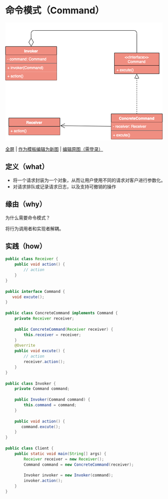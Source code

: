 # 命令模式（Command）

![命令模式](https://raw.githubusercontent.com/CodePoem/VDesignPatterns/master/docs/drawio/Command.png)

<a href = "https://www.draw.io/?lightbox=1#Uhttps://raw.githubusercontent.com/CodePoem/VDesignPatterns/master/docs/drawio/Command.png">全屏</a> |
<a href = "https://www.draw.io/#Uhttps://raw.githubusercontent.com/CodePoem/VDesignPatterns/master/docs/drawio/Command.png">作为模板编辑为新图</a> |
<a href = "https://www.draw.io/#HCodePoem/VDesignPatterns/master/docs/drawio/Command.drawio">编辑原图（需登录）</a>

## 定义（what）

- 将一个请求封装为一个对象，从而让用户使用不同的请求对客户进行参数化。
- 对请求排队或记录请求日志，以及支持可撤销的操作

## 缘由（why）

为什么需要命令模式？

将行为调用者和实现者解耦。

## 实践（how）

```java
public class Receiver {
    public void action() {
        // action
    }
}

public interface Command {
   void excute();
}

public class ConcreteCommand implements Command {
    private Receiver receiver;

    public ConcreteCommand(Receiver receiver) {
        this.receiver = receiver;
    }
    @Overrite
    public void excute() {
        // action
        receiver.action();
    }
}

public class Invoker {
    private Command command;

    public Invoker(Command command) {
        this.command = command;
    }

    public void action() {
       command.excute();
    }
}

public class Client {
    public static void main(String[] args) {
        Receiver receiver = new Receiver();
        Command command = new ConcreteCommand(receiver);

        Invoker invoker = new Invoker(command);
        invoker.action();
    }
}
```
